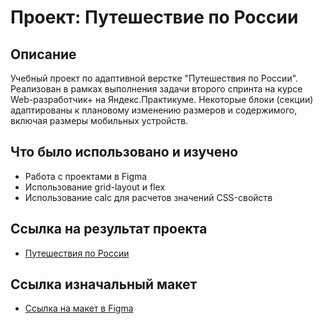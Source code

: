 # Проект: Путешествие по России

## Описание

Учебный проект по адаптивной верстке "Путешествия по России". Реализован в рамках выполнения задачи второго спринта на курсе Web-разработчик+ на Яндекс.Практикуме.
Некоторые блоки (секции) адаптированы к плановому изменению размеров и содержимого, включая размеры мобильных устройств.

## Что было использовано и изучено
* Работа с проектами в Figma
* Использование grid-layout и flex
* Использование calc для расчетов значений CSS-свойств

## Ссылка на результат проекта

* [Путешествия по России](https://fedbka.github.io/russian-travel/index.html)
## Ссылка изначальный макет

* [Ссылка на макет в Figma](https://www.figma.com/file/5S2WSbEFL6awjVWJ0NWL8Q/Sprint-3_-Russia-_-desktop-mobile?node-id=28503%3A0)